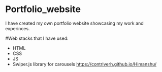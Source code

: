 # Portfolio_website
I have created my own portfolio website showcasing my work and experinces.

#Web stacks that I have used:
* HTML
* CSS
* JS
* Swiper.js library for carousels
https://contriverh.github.io/Himanshu/
